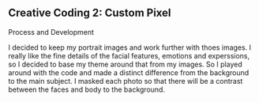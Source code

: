 ## Creative Coding 2: Custom Pixel

Process and Development

I decided to keep my portrait images and work further with thoes images. I really like the fine details of the facial features, emotions and experssions, so I decided to base my theme around that from my images. So I played around with the code and made a distinct difference from the background to the main subject. I masked each photo so that there will be a contrast between the faces and body to the background.